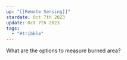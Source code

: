 ```yaml
---
up: "[[Remote Sensing]]"
stardate: Oct 7th 2023
update: Oct 7th 2023
tags:
  - "#tribble"
---
```

What are the options to measure burned area?